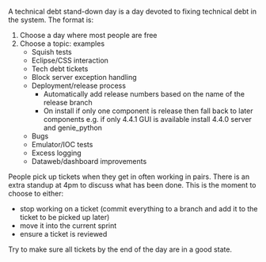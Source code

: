A technical debt stand-down day is a day devoted to fixing technical debt in the system. The format is:

1. Choose a day where most people are free
1. Choose a topic: examples
    - Squish tests
    - Eclipse/CSS interaction
    - Tech debt tickets
    - Block server exception handling
    - Deployment/release process
        - Automatically add release numbers based on the name of the release branch
        - On install if only one component is release then fall back to later components e.g. if only 4.4.1 GUI is available install 4.4.0 server and genie_python
    - Bugs
    - Emulator/IOC tests
    - Excess logging
    - Dataweb/dashboard improvements

People pick up tickets when they get in often working in pairs. There is an extra standup at 4pm to discuss what has been done. This is the moment to choose to either:

- stop working on a ticket (commit everything to a branch and add it to the ticket to be picked up later)
- move it into the current sprint
- ensure a ticket is reviewed

Try to make sure all tickets by the end of the day are in a good state.
